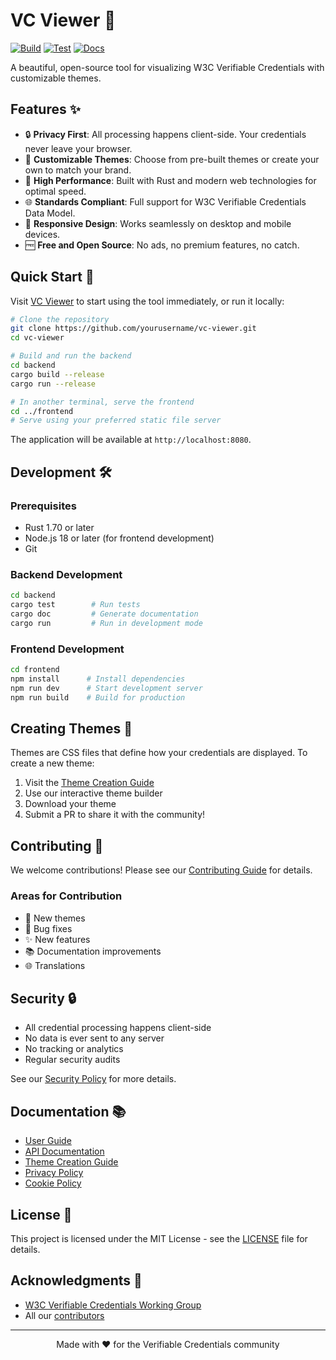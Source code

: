# VC Viewer 🎨
[![Build](https://github.com/AmaVic/vc-viewer/actions/workflows/build.yml/badge.svg)](https://github.com/AmaVic/vc-viewer/actions/workflows/build.yml) [![Test](https://github.com/AmaVic/vc-viewer/actions/workflows/test.yml/badge.svg)](https://github.com/AmaVic/vc-viewer/actions/workflows/test.yml) [![Docs](https://github.com/AmaVic/vc-viewer/actions/workflows/docs.yml/badge.svg)](https://github.com/AmaVic/vc-viewer/actions/workflows/docs.yml)

A beautiful, open-source tool for visualizing W3C Verifiable Credentials with customizable themes.

## Features ✨

- 🔒 **Privacy First**: All processing happens client-side. Your credentials never leave your browser.
- 🎨 **Customizable Themes**: Choose from pre-built themes or create your own to match your brand.
- 🚀 **High Performance**: Built with Rust and modern web technologies for optimal speed.
- 🌐 **Standards Compliant**: Full support for W3C Verifiable Credentials Data Model.
- 📱 **Responsive Design**: Works seamlessly on desktop and mobile devices.
- 🆓 **Free and Open Source**: No ads, no premium features, no catch.

## Quick Start 🚀

Visit [VC Viewer](https://vcviewer.example.com) to start using the tool immediately, or run it locally:

```bash
# Clone the repository
git clone https://github.com/yourusername/vc-viewer.git
cd vc-viewer

# Build and run the backend
cd backend
cargo build --release
cargo run --release

# In another terminal, serve the frontend
cd ../frontend
# Serve using your preferred static file server
```

The application will be available at `http://localhost:8080`.

## Development 🛠️

### Prerequisites

- Rust 1.70 or later
- Node.js 18 or later (for frontend development)
- Git

### Backend Development

```bash
cd backend
cargo test        # Run tests
cargo doc         # Generate documentation
cargo run         # Run in development mode
```

### Frontend Development

```bash
cd frontend
npm install      # Install dependencies
npm run dev      # Start development server
npm run build    # Build for production
```

## Creating Themes 🎨

Themes are CSS files that define how your credentials are displayed. To create a new theme:

1. Visit the [Theme Creation Guide](https://vcviewer.example.com/docs/create-theme)
2. Use our interactive theme builder
3. Download your theme
4. Submit a PR to share it with the community!

## Contributing 🤝

We welcome contributions! Please see our [Contributing Guide](CONTRIBUTING.md) for details.

### Areas for Contribution

- 🎨 New themes
- 🐛 Bug fixes
- ✨ New features
- 📚 Documentation improvements
- 🌐 Translations

## Security 🔒

- All credential processing happens client-side
- No data is ever sent to any server
- No tracking or analytics
- Regular security audits

See our [Security Policy](SECURITY.md) for more details.

## Documentation 📚

- [User Guide](https://vcviewer.example.com/docs)
- [API Documentation](https://vcviewer.example.com/docs/api)
- [Theme Creation Guide](https://vcviewer.example.com/docs/create-theme)
- [Privacy Policy](https://vcviewer.example.com/privacy)
- [Cookie Policy](https://vcviewer.example.com/cookies)

## License 📄

This project is licensed under the MIT License - see the [LICENSE](LICENSE) file for details.

## Acknowledgments 🙏

- [W3C Verifiable Credentials Working Group](https://www.w3.org/groups/wg/vc)
- All our [contributors](https://github.com/yourusername/vc-viewer/graphs/contributors)

---

<div align="center">
Made with ❤️ for the Verifiable Credentials community
</div> 